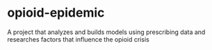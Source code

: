# opioid-epidemic
A project that analyzes and builds models using prescribing data and researches factors that influence the opioid crisis
